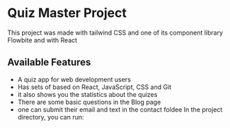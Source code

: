 # Quiz Master Project 

This project was made with tailwind CSS and one of its component library Flowbite and with React

## Available Features
* A quiz app for web development users
* Has sets of based on React, JavaScript, CSS and Git
* it also shows you the statistics about the quizes
* There are some basic questions in the Blog page
* one can submit their email and text in the contact foldee
In the project directory, you can run:
